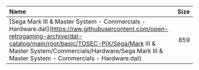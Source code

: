 |Name|Size|
|:---|---:|
|[Sega Mark III & Master System - Commercials - Hardware.dat](https://raw.githubusercontent.com/open-retrogaming-archive/dat-catalog/main/root/basic/TOSEC-PIX/Sega/Mark III & Master System/Commercials/Hardware/Sega Mark III & Master System - Commercials - Hardware.dat)|859|
